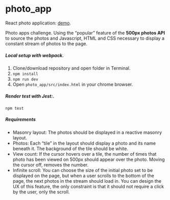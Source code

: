 #  photo_app
React photo application: <a href="https://aldb.github.io/photo_app/src/client/index.html">demo</a>.

Photo apps challenge. Using the “popular” feature of the <b>500px photos API</b> to source the photos and Javascript, HTML and CSS necessary to display a constant stream of photos to the page.

##### Local setup with webpack.

1. Clone/download repository and open folder in Terminal.
2. <code>npm install</code>
3.	<code>npm run dev</code>
4.	Open <code>photo_app/src/index.html</code> in your chrome browser.

##### Render test with Jest:.
<code>npm test</code>

##### Requirements
* Masonry layout: The photos should be displayed in a reactive masonry layout. 
* Photos: Each “tile” in the layout should display a photo and its name beneath it. The background of the tile should be white.
* View count: If the cursor hovers over a tile, the number of times that photo has been viewed on 500px should appear over the photo. Moving the cursor off, removes the number.
* Infinite scroll: You can choose the size of the initial photo set to be displayed on the page, but when a user scrolls to the bottom of the page, the next photos in the stream should load in. You can design the UX of this feature, the only constraint is that it should not require a click by the user, only the scroll.
